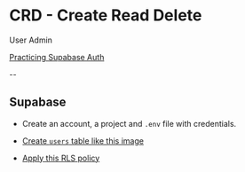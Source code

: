 # CRD - Create Read Delete

User Admin

[Practicing Supabase Auth](https://www.youtube.com/watch?v=YqIyET7XKIQ)

--
## Supabase

- Create an account, a project and `.env` file with credentials.

- [Create `users` table like this image](./assets/supabase-users-table.png)

- [Apply this RLS policy](./assets/
)